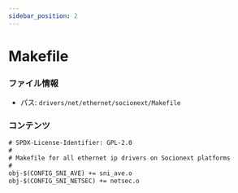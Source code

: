 ```yaml
---
sidebar_position: 2
---
```

# Makefile

### ファイル情報

- パス: `drivers/net/ethernet/socionext/Makefile`

### コンテンツ

```txt
# SPDX-License-Identifier: GPL-2.0
#
# Makefile for all ethernet ip drivers on Socionext platforms
#
obj-$(CONFIG_SNI_AVE) += sni_ave.o
obj-$(CONFIG_SNI_NETSEC) += netsec.o

```
